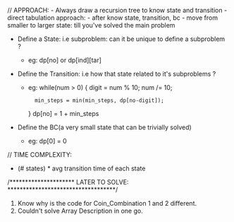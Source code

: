 // APPROACH: 
    - Always draw a recursion tree to know state and transition
    - direct tabulation approach: 
    - after know state, transition, bc
    - move from smaller to larger state: till you've solved the main problem

- Define a State: i.e subproblem: can it be unique to define a subproblem ?
    - eg: dp[no] or dp[ind][tar]

- Define the Transition: i.e how that state related to it's subproblems ?
    - eg: while(num > 0) {
            digit = num % 10; num /= 10;

            min_steps = min(min_steps, dp[no-digit]);
        }
        dp[no] = 1 + min_steps

- Define the BC(a very small state that can be trivially solved)
    - eg: dp[0] = 0

// TIME COMPLEXITY:

-  (# states) * avg transition time of each state

/********************* LATER TO SOLVE: ***********************************/
1. Know why is the code for Coin_Combination 1 and 2 different.
2. Couldn't solve Array Description in one go.

